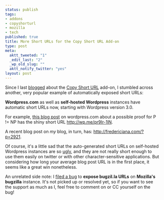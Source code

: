 ```yaml
--- 
status: publish
tags: 
- addons
- copyshorturl
- mozilla
- tech
published: true
title: More Short URLs for the Copy Short URL Add-on
type: post
meta: 
  aktt_tweeted: "1"
  _edit_last: "2"
  _wp_old_slug: ""
  aktt_notify_twitter: "yes"
layout: post
---
```

Since I last <a href="http://fredericiana.com/2010/07/20/next-steps-for-the-copy-shorturl-addon/">blogged</a> about the <a href="https://addons.mozilla.org/en-US/firefox/addon/197224/">Copy Short URL</a> add-on, I stumbled across another, very popular example of automatically exposed short URLs:

<strong>Wordpress.com</strong> as well as <strong>self-hosted Wordpress</strong> instances have automatic short URLs now, starting with Wordpress version 3.0.

For example, <a href="http://rjlipton.wordpress.com/2010/08/08/a-proof-that-p-is-not-equal-to-np/">this blog post</a> on wordpress.com about a possible proof for P != NP has the shiny short URL <a href="http://wp.me/pr9Ir-1lN">http://wp.me/pr9Ir-1lN</a>.

A recent blog post on <em>my</em> blog, in turn, has: <a href="http://fredericiana.com/?p=2921">http://fredericiana.com/?p=2921</a>.

Of course, it's a little sad that the auto-generated short URLs on self-hosted Wordpress instances are so <a href="http://www.sheeptech.com/wordpress-ugly-permalink-as-short-url-for-twitter">ugly</a>, and they are not really short enough to use them easily on twitter or with other character-sensitive applications. But considering how long your average blog post URL is in the first place, it seems like a great win nonetheless.

An unrelated side note: I <a href="https://bugzilla.mozilla.org/show_bug.cgi?id=582699">filed a bug</a> to <strong>expose bugzil.la URLs</strong> on <strong>Mozilla's bugzilla</strong> instance. It's not picked up or resolved yet, so if you want to see the support as much as I, feel free to comment on or CC yourself on the bug!
